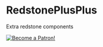 RedstonePlusPlus
================

Extra redstone components

[![Become a Patron!](https://img.shields.io/badge/patreon-donate-yellow.svg)](https://www.patreon.com/bePatron?u=3018034)
